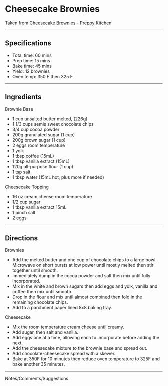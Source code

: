 # Cheesecake Brownies

Taken from
[Cheesecake Brownies - Preppy Kitchen](https://preppykitchen.com/chocolate-cheesecake-brownies/)

---
## Specifications
- Total time: 60 mins
- Prep time: 15 mins
- Bake time: 45 mins
- Yield: 12 brownies
- Oven temp: 350 F then 325 F


---
## Ingredients

Brownie Base
- 1 cup unsalted butter  melted, (226g)
- 1 1/3 cups semis sweet chocolate chips
- 3/4  cup  cocoa powder
- 200g granulated sugar (1 cup)
- 200g brown sugar (1 cup)
- 2 eggs  room temperature
- 1 yolk
- 1 tbsp  coffee (15mL)
- 1 tbsp  vanilla extract (15mL)
- 120g all-purpose flour (1 cup)
- 1 tsp  salt
- 1 tbsp water (15mL hot, plus more if needed)

Cheesecake Topping
- 16 oz cream cheese room temperature
- 1/2 cup sugar
- 1 tbsp vanilla extract 15mL
- 1 pinch salt
- 2 eggs


---
## Directions

Brownies
- Add the melted butter and one cup of chocolate chips to a large bowl. Microwave on short bursts at low power until mostly melted then stir together until smooth.
- Immediately dump in the cocoa powder and salt then mix until fully incorporated.
- Mix in the white and brown sugars then add eggs and yolk, vanilla and coffee then mix until smooth.
- Drop in the flour and mix until almost combined then fold in the remaining chocolate chips.
- Add to a parchment paper lined 8x8 baking tray.

Cheesecake
- Mix the room temperature cream cheese until creamy.
- Add sugar, then salt and vanilla.
- Add eggs one at a time, allowing each to incorporate before adding the next. 
- Add the cheesecake mixture to the brownie base and spread out.
- Add chocolate-cheesecake spread with a skewer.
- Bake at 350F for 10 minutes then reduce oven temperature to 325F and bake another 35 minutes.


---
Notes/Comments/Suggestions

